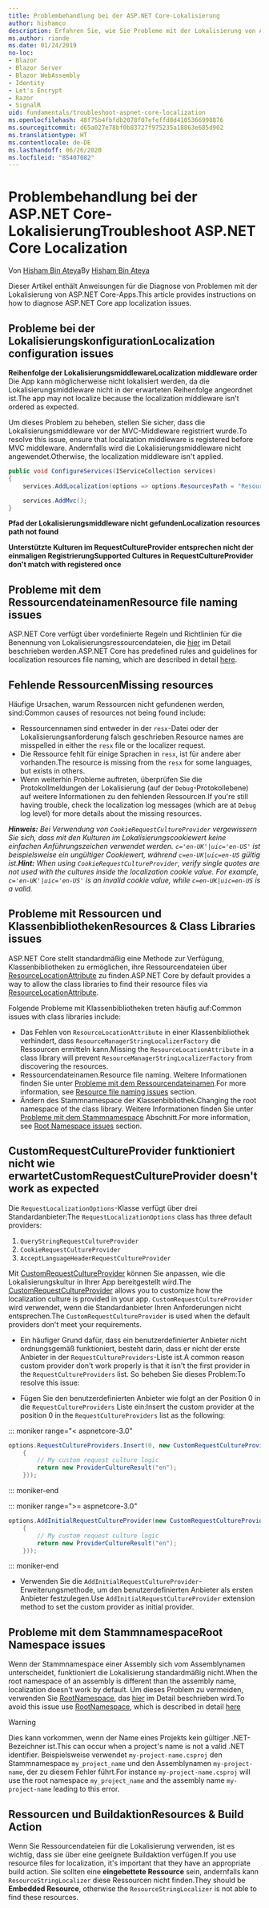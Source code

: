 ```yaml
---
title: Problembehandlung bei der ASP.NET Core-Lokalisierung
author: hishamco
description: Erfahren Sie, wie Sie Probleme mit der Lokalisierung von ASP.NET Core-Apps diagnostizieren können.
ms.author: riande
ms.date: 01/24/2019
no-loc:
- Blazor
- Blazor Server
- Blazor WebAssembly
- Identity
- Let's Encrypt
- Razor
- SignalR
uid: fundamentals/troubleshoot-aspnet-core-localization
ms.openlocfilehash: 48f75b4fbfdb2078f07efeffd8d4105366998876
ms.sourcegitcommit: d65a027e78bf0b83727f975235a18863e685d902
ms.translationtype: HT
ms.contentlocale: de-DE
ms.lasthandoff: 06/26/2020
ms.locfileid: "85407082"
---
```

# <a name="troubleshoot-aspnet-core-localization"></a><span data-ttu-id="d7039-103">Problembehandlung bei der ASP.NET Core-Lokalisierung</span><span class="sxs-lookup"><span data-stu-id="d7039-103">Troubleshoot ASP.NET Core Localization</span></span>

<span data-ttu-id="d7039-104">Von [Hisham Bin Ateya](https://github.com/hishamco)</span><span class="sxs-lookup"><span data-stu-id="d7039-104">By [Hisham Bin Ateya](https://github.com/hishamco)</span></span>

<span data-ttu-id="d7039-105">Dieser Artikel enthält Anweisungen für die Diagnose von Problemen mit der Lokalisierung von ASP.NET Core-Apps.</span><span class="sxs-lookup"><span data-stu-id="d7039-105">This article provides instructions on how to diagnose ASP.NET Core app localization issues.</span></span>

## <a name="localization-configuration-issues"></a><span data-ttu-id="d7039-106">Probleme bei der Lokalisierungskonfiguration</span><span class="sxs-lookup"><span data-stu-id="d7039-106">Localization configuration issues</span></span>

<span data-ttu-id="d7039-107">**Reihenfolge der Lokalisierungsmiddleware**</span><span class="sxs-lookup"><span data-stu-id="d7039-107">**Localization middleware order**</span></span>  
<span data-ttu-id="d7039-108">Die App kann möglicherweise nicht lokalisiert werden, da die Lokalisierungsmiddleware nicht in der erwarteten Reihenfolge angeordnet ist.</span><span class="sxs-lookup"><span data-stu-id="d7039-108">The app may not localize because the localization middleware isn't ordered as expected.</span></span>

<span data-ttu-id="d7039-109">Um dieses Problem zu beheben, stellen Sie sicher, dass die Lokalisierungsmiddleware vor der MVC-Middleware registriert wurde.</span><span class="sxs-lookup"><span data-stu-id="d7039-109">To resolve this issue, ensure that localization middleware is registered before MVC middleware.</span></span> <span data-ttu-id="d7039-110">Andernfalls wird die Lokalisierungsmiddleware nicht angewendet.</span><span class="sxs-lookup"><span data-stu-id="d7039-110">Otherwise, the localization middleware isn't applied.</span></span>

```csharp
public void ConfigureServices(IServiceCollection services)
{
    services.AddLocalization(options => options.ResourcesPath = "Resources");

    services.AddMvc();
}
```

<span data-ttu-id="d7039-111">**Pfad der Lokalisierungsmiddleware nicht gefunden**</span><span class="sxs-lookup"><span data-stu-id="d7039-111">**Localization resources path not found**</span></span>

<span data-ttu-id="d7039-112">**Unterstützte Kulturen im RequestCultureProvider entsprechen nicht der einmaligen Registrierung**</span><span class="sxs-lookup"><span data-stu-id="d7039-112">**Supported Cultures in RequestCultureProvider don't match with registered once**</span></span>  

## <a name="resource-file-naming-issues"></a><span data-ttu-id="d7039-113">Probleme mit dem Ressourcendateinamen</span><span class="sxs-lookup"><span data-stu-id="d7039-113">Resource file naming issues</span></span>

<span data-ttu-id="d7039-114">ASP.NET Core verfügt über vordefinierte Regeln und Richtlinien für die Benennung von Lokalisierungsressourcendateien, die [hier](xref:fundamentals/localization?view=aspnetcore-2.2#resource-file-naming) im Detail beschrieben werden.</span><span class="sxs-lookup"><span data-stu-id="d7039-114">ASP.NET Core has predefined rules and guidelines for localization resources file naming, which are described in detail [here](xref:fundamentals/localization?view=aspnetcore-2.2#resource-file-naming).</span></span>

## <a name="missing-resources"></a><span data-ttu-id="d7039-115">Fehlende Ressourcen</span><span class="sxs-lookup"><span data-stu-id="d7039-115">Missing resources</span></span>

<span data-ttu-id="d7039-116">Häufige Ursachen, warum Ressourcen nicht gefundenen werden, sind:</span><span class="sxs-lookup"><span data-stu-id="d7039-116">Common causes of resources not being found include:</span></span>

- <span data-ttu-id="d7039-117">Ressourcennamen sind entweder in der `resx`-Datei oder der Lokalisierungsanforderung falsch geschrieben.</span><span class="sxs-lookup"><span data-stu-id="d7039-117">Resource names are misspelled in either the `resx` file or the localizer request.</span></span>
- <span data-ttu-id="d7039-118">Die Ressource fehlt für einige Sprachen in `resx`, ist für andere aber vorhanden.</span><span class="sxs-lookup"><span data-stu-id="d7039-118">The resource is missing from the `resx` for some languages, but exists in others.</span></span>
- <span data-ttu-id="d7039-119">Wenn weiterhin Probleme auftreten, überprüfen Sie die Protokollmeldungen der Lokalisierung (auf der `Debug`-Protokollebene) auf weitere Informationen zu den fehlenden Ressourcen.</span><span class="sxs-lookup"><span data-stu-id="d7039-119">If you're still having trouble, check the localization log messages (which are at `Debug` log level) for more details about the missing resources.</span></span>

<span data-ttu-id="d7039-120">_**Hinweis:** Bei Verwendung von `CookieRequestCultureProvider` vergewissern Sie sich, dass mit den Kulturen im Lokalisierungscookiewert keine einfachen Anführungszeichen verwendet werden. `c='en-UK'|uic='en-US'` ist beispielsweise ein ungültiger Cookiewert, während `c=en-UK|uic=en-US` gültig ist._</span><span class="sxs-lookup"><span data-stu-id="d7039-120">_**Hint:** When using `CookieRequestCultureProvider`, verify single quotes are not used with the cultures inside the localization cookie value. For example, `c='en-UK'|uic='en-US'` is an invalid cookie value, while `c=en-UK|uic=en-US` is a valid._</span></span>

## <a name="resources--class-libraries-issues"></a><span data-ttu-id="d7039-121">Probleme mit Ressourcen und Klassenbibliotheken</span><span class="sxs-lookup"><span data-stu-id="d7039-121">Resources & Class Libraries issues</span></span>

<span data-ttu-id="d7039-122">ASP.NET Core stellt standardmäßig eine Methode zur Verfügung, Klassenbibliotheken zu ermöglichen, ihre Ressourcendateien über [ResourceLocationAttribute](/dotnet/api/microsoft.extensions.localization.resourcelocationattribute?view=aspnetcore-2.1) zu finden.</span><span class="sxs-lookup"><span data-stu-id="d7039-122">ASP.NET Core by default provides a way to allow the class libraries to find their resource files via [ResourceLocationAttribute](/dotnet/api/microsoft.extensions.localization.resourcelocationattribute?view=aspnetcore-2.1).</span></span>

<span data-ttu-id="d7039-123">Folgende Probleme mit Klassenbibliotheken treten häufig auf:</span><span class="sxs-lookup"><span data-stu-id="d7039-123">Common issues with class libraries include:</span></span>
- <span data-ttu-id="d7039-124">Das Fehlen von `ResourceLocationAttribute` in einer Klassenbibliothek verhindert, dass `ResourceManagerStringLocalizerFactory` die Ressourcen ermitteln kann.</span><span class="sxs-lookup"><span data-stu-id="d7039-124">Missing the `ResourceLocationAttribute` in a class library will prevent `ResourceManagerStringLocalizerFactory` from discovering the resources.</span></span>
- <span data-ttu-id="d7039-125">Ressourcendateinamen.</span><span class="sxs-lookup"><span data-stu-id="d7039-125">Resource file naming.</span></span> <span data-ttu-id="d7039-126">Weitere Informationen finden Sie unter [Probleme mit dem Ressourcendateinamen](#resource-file-naming-issues).</span><span class="sxs-lookup"><span data-stu-id="d7039-126">For more information, see [Resource file naming issues](#resource-file-naming-issues) section.</span></span>
- <span data-ttu-id="d7039-127">Ändern des Stammnamespace der Klassenbibliothek.</span><span class="sxs-lookup"><span data-stu-id="d7039-127">Changing the root namespace of the class library.</span></span> <span data-ttu-id="d7039-128">Weitere Informationen finden Sie unter [Probleme mit dem Stammnamespace](#root-namespace-issues) Abschnitt.</span><span class="sxs-lookup"><span data-stu-id="d7039-128">For more information, see [Root Namespace issues](#root-namespace-issues) section.</span></span>

## <a name="customrequestcultureprovider-doesnt-work-as-expected"></a><span data-ttu-id="d7039-129">CustomRequestCultureProvider funktioniert nicht wie erwartet</span><span class="sxs-lookup"><span data-stu-id="d7039-129">CustomRequestCultureProvider doesn't work as expected</span></span>

<span data-ttu-id="d7039-130">Die `RequestLocalizationOptions`-Klasse verfügt über drei Standardanbieter:</span><span class="sxs-lookup"><span data-stu-id="d7039-130">The `RequestLocalizationOptions` class has three default providers:</span></span>

1. `QueryStringRequestCultureProvider`
2. `CookieRequestCultureProvider`
3. `AcceptLanguageHeaderRequestCultureProvider`

<span data-ttu-id="d7039-131">Mit [CustomRequestCultureProvider](/dotnet/api/microsoft.aspnetcore.localization.customrequestcultureprovider?view=aspnetcore-2.1) können Sie anpassen, wie die Lokalisierungskultur in Ihrer App bereitgestellt wird.</span><span class="sxs-lookup"><span data-stu-id="d7039-131">The [CustomRequestCultureProvider](/dotnet/api/microsoft.aspnetcore.localization.customrequestcultureprovider?view=aspnetcore-2.1) allows you to customize how the localization culture is provided in your app.</span></span> <span data-ttu-id="d7039-132">`CustomRequestCultureProvider` wird verwendet, wenn die Standardanbieter Ihren Anforderungen nicht entsprechen.</span><span class="sxs-lookup"><span data-stu-id="d7039-132">The `CustomRequestCultureProvider` is used when the default providers don't meet your requirements.</span></span>

- <span data-ttu-id="d7039-133">Ein häufiger Grund dafür, dass ein benutzerdefinierter Anbieter nicht ordnungsgemäß funktioniert, besteht darin, dass er nicht der erste Anbieter in der `RequestCultureProviders`-Liste ist.</span><span class="sxs-lookup"><span data-stu-id="d7039-133">A common reason custom provider don't work properly is that it isn't the first provider in the `RequestCultureProviders` list.</span></span> <span data-ttu-id="d7039-134">So beheben Sie dieses Problem:</span><span class="sxs-lookup"><span data-stu-id="d7039-134">To resolve this issue:</span></span>

- <span data-ttu-id="d7039-135">Fügen Sie den benutzerdefinierten Anbieter wie folgt an der Position 0 in die `RequestCultureProviders` Liste ein:</span><span class="sxs-lookup"><span data-stu-id="d7039-135">Insert the custom provider at the position 0 in the `RequestCultureProviders` list as the following:</span></span>

::: moniker range="< aspnetcore-3.0"
```csharp
options.RequestCultureProviders.Insert(0, new CustomRequestCultureProvider(async context =>
    {
        // My custom request culture logic
        return new ProviderCultureResult("en");
    }));
```
::: moniker-end

::: moniker range=">= aspnetcore-3.0"
```csharp
options.AddInitialRequestCultureProvider(new CustomRequestCultureProvider(async context =>
    {
        // My custom request culture logic
        return new ProviderCultureResult("en");
    }));
```
::: moniker-end

- <span data-ttu-id="d7039-136">Verwenden Sie die `AddInitialRequestCultureProvider`-Erweiterungsmethode, um den benutzerdefinierten Anbieter als ersten Anbieter festzulegen.</span><span class="sxs-lookup"><span data-stu-id="d7039-136">Use `AddInitialRequestCultureProvider` extension method to set the custom provider as initial provider.</span></span>

## <a name="root-namespace-issues"></a><span data-ttu-id="d7039-137">Probleme mit dem Stammnamespace</span><span class="sxs-lookup"><span data-stu-id="d7039-137">Root Namespace issues</span></span>

<span data-ttu-id="d7039-138">Wenn der Stammnamespace einer Assembly sich vom Assemblynamen unterscheidet, funktioniert die Lokalisierung standardmäßig nicht.</span><span class="sxs-lookup"><span data-stu-id="d7039-138">When the root namespace of an assembly is different than the assembly name, localization doesn't work by default.</span></span> <span data-ttu-id="d7039-139">Um dieses Problem zu vermeiden, verwenden Sie [RootNamespace](/dotnet/api/microsoft.extensions.localization.rootnamespaceattribute?view=aspnetcore-2.1), das [hier](xref:fundamentals/localization?view=aspnetcore-2.2#resource-file-naming) im Detail beschrieben wird.</span><span class="sxs-lookup"><span data-stu-id="d7039-139">To avoid this issue use [RootNamespace](/dotnet/api/microsoft.extensions.localization.rootnamespaceattribute?view=aspnetcore-2.1), which is described in detail [here](xref:fundamentals/localization?view=aspnetcore-2.2#resource-file-naming)</span></span>

> [!WARNING]
> <span data-ttu-id="d7039-140">Dies kann vorkommen, wenn der Name eines Projekts kein gültiger .NET-Bezeichner ist.</span><span class="sxs-lookup"><span data-stu-id="d7039-140">This can occur when a project's name is not a valid .NET identifier.</span></span> <span data-ttu-id="d7039-141">Beispielsweise verwendet `my-project-name.csproj` den Stammnamespace `my_project_name` und den Assemblynamen `my-project-name`, der zu diesem Fehler führt.</span><span class="sxs-lookup"><span data-stu-id="d7039-141">For instance `my-project-name.csproj` will use the root namespace `my_project_name` and the assembly name `my-project-name` leading to this error.</span></span> 

## <a name="resources--build-action"></a><span data-ttu-id="d7039-142">Ressourcen und Buildaktion</span><span class="sxs-lookup"><span data-stu-id="d7039-142">Resources & Build Action</span></span>

<span data-ttu-id="d7039-143">Wenn Sie Ressourcendateien für die Lokalisierung verwenden, ist es wichtig, dass sie über eine geeignete Buildaktion verfügen.</span><span class="sxs-lookup"><span data-stu-id="d7039-143">If you use resource files for localization, it's important that they have an appropriate build action.</span></span> <span data-ttu-id="d7039-144">Sie sollten eine **eingebettete Ressource** sein, andernfalls kann `ResourceStringLocalizer` diese Ressourcen nicht finden.</span><span class="sxs-lookup"><span data-stu-id="d7039-144">They should be **Embedded Resource**, otherwise the `ResourceStringLocalizer` is not able to find these resources.</span></span>
